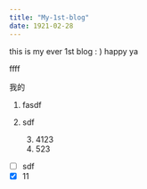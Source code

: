 ```yaml
---
title: "My-1st-blog"
date: 1921-02-28
---
```

this is my ever 1st blog : ) happy ya

ffff

我的
1) fasdf
2) sdf

   3. 4123
   4. 523

- [ ] sdf
- [x] 11
